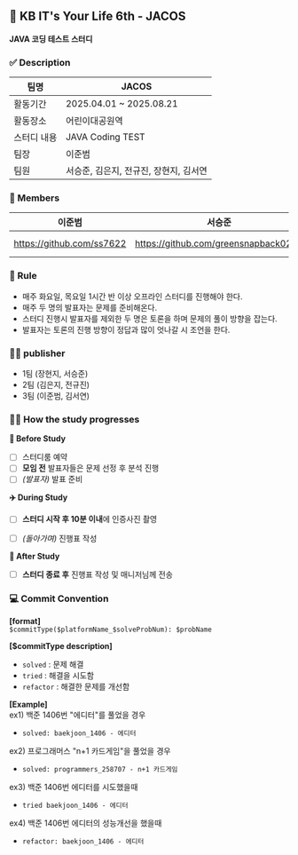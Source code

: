 ## 🌊 KB IT's Your Life 6th - JACOS
**JAVA 코딩 테스트 스터디**  

### ✅ Description
| 팀명     | JACOS              |
|--------|-------------------------|
| 활동기간   | 2025.04.01 ~ 2025.08.21 |
| 활동장소   | 어린이대공원역                 |
| 스터디 내용 | JAVA Coding TEST         |
| 팀장     | 이준범                     |
| 팀원     | 서승준, 김은지, 전규진, 장현지, 김서연           |

### 👥 Members
| 이준범                                |서승준|김은지|전규진|장현지| 김서연 |
|--------------------------------------------------------------------|-|-|----|---|---|
| https://github.com/ss7622 |https://github.com/greensnapback0229|https://github.com/Answl| https://github.com/jeonkyujin   | https://github.com/Hyunji-JANG   | https://github.com/seoyeon2001   |

### 🔖 Rule
- 매주 화요일, 목요일 1시간 반 이상 오프라인 스터디를 진행해야 한다.
- 매주 두 명의 발표자는 문제를 준비해온다.
- 스터디 진행시 발표자를 제외한 두 명은 토론을 하며 문제의 풀이 방향을 잡는다.
- 발표자는 토론의 진행 방향이 정답과 많이 엇나갈 시 조언을 한다.

### 🙋🏻 publisher
- 1팀 (장현지, 서승준)
- 2팀 (김은지, 전규진)
- 3팀 (이준범, 김서연)

### 👫🏻 How the study progresses
**🛫 Before Study**
- [ ] 스터디룸 예약
- [ ] **모임 전** 발표자들은 문제 선정 후 분석 진행
- [ ] _(발표자)_ 발표 준비

**✈️ During Study**
- [ ] **스터디 시작 후 10분 이내**에 인증사진 촬영
- [ ] _(돌아가며)_ 진행표 작성


**🛬 After Study**
- [ ] **스터디 종료 후** 진행표 작성 및 매니저님께 전송

### 💻 Commit Convention

**[format]**  
```$commitType($platformName_$solveProbNum): $probName```

**[$commitType description]**
 - `solved` : 문제 해결 
 - `tried` : 해결을 시도함
 - `refactor` : 해결한 문제를 개선함

**[Example]**  
ex1) 백준 1406번 "에디터"를 풀었을 경우  
- ```solved: baekjoon_1406 - 에디터```  

ex2) 프로그래머스 "n+1 카드게임"을 풀었을 경우  
- ```solved: programmers_258707 - n+1 카드게임```  

ex3) 백준 1406번 에디터를 시도했을때  
- ```tried baekjoon_1406 - 에디터```  

ex4) 백준 1406번 에디터의 성능개선을 했을때  
- ```refactor: baekjoon_1406 - 에디터```  
